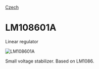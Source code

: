 
[Czech](./README.cs.md)
<!--- module --->
# LM108601A
<!--- Emodule --->

<!--- subtitle ---> Linear regulator <!--- Esubtitle --->

![LM108601A](/doc/img/LM108601A_QRcode.png)

<!--- description ---> Small voltage stabilizer. Based on LM1086.<!--- Edescription --->
            